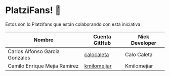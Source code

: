 # PlatziFans! 💚

Estos son lo Platzifans que están colaborando con esta iniciativa

| Nombre | Cuenta GitHub | Nick Developer |
|---|---|---|
| Carlos Alfonso Garcia Gonzales | [calocaleta](https://github.com/calocaleta) | Calo Caleta |
| Camilo Enrique Mejia Ramirez | [kmilomejiar](https://github.com/Kmilomejiar) | Kmilomejiar |

